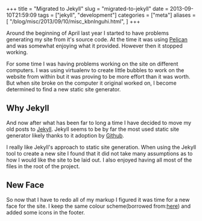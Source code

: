+++
title = "Migrated to Jekyll"
slug = "migrated-to-jekyll"
date = 2013-09-10T21:59:09
tags = ["jekyll", "development"]
categories = ["meta"]
aliases = [
  "/blog/misc/2013/09/10/misc_kbnlnguhi.html",
]
+++

Around the beginning of April last year I started to have problems generating
my site from it's source code. At the time it was using [Pelican][PELICAN] and
was somewhat enjoying what it provided. However then it stopped working.

For some time I was having problems working on the site on different computers.
I was using virtualenv to create little bubbles to work on the website from
within but it was proving to be more effort than it was worth. But when site
broke on the computer it original worked on, I become determined to find a new
static site generator.

## Why Jekyll

And now after what has been far to long a time I have decided to move my old
posts to [Jekyll][JEKYLL]. Jekyll seems to be by far the most used static site
generator likely thanks to it adoption by [Github][GITHUB].

I really like Jekyll's approach to static site generation. When using the
Jekyll tool to create a new site I found that it did not take many assumptions
as to how I would like the site to be laid out. I also enjoyed having all most
of the files in the root of the project.

## New Face

So now that I have to redo all of my markup I figured it was time for a new
face for the site. I keep the same colour scheme(borrowed from:[here][COLOUR])
and added some icons in the footer.

[PELICAN]: https://docs.getpelican.com
[JEKYLL]: https://jekyllrb.com
[GITHUB]: https://pages.github.com
[COLOUR]: https://bit.ly/9oo0N3
